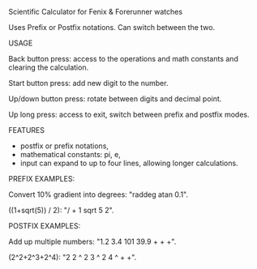 Scientific Calculator for Fenix & Forerunner watches

Uses Prefix or Postfix notations. Can switch between the two.

USAGE

Back button press: access to the operations and math constants and clearing the calculation.

Start button press: add new digit to the number.

Up/down button press: rotate between digits and decimal point.

Up long press: access to exit, switch between prefix and postfix modes.

FEATURES

- postfix or prefix notations,
- mathematical constants: pi, e,
- input can expand to up to four lines, allowing longer calculations.

PREFIX EXAMPLES:

Convert 10% gradient into degrees: "raddeg atan 0.1".

((1+sqrt(5)) / 2): "/ + 1 sqrt 5 2".

POSTFIX EXAMPLES:

Add up multiple numbers: "1.2 3.4 101 39.9 + + +".

(2^2+2^3+2^4): "2 2 ^ 2 3 ^ 2 4 ^ + +".
